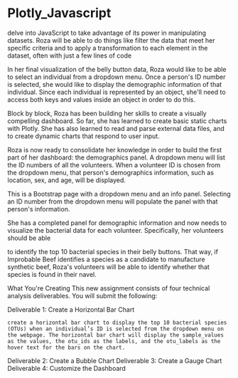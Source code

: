 # Plotly_Javascript





delve into JavaScript to take advantage of its power in manipulating datasets. Roza will be able to do things like filter the data that meet her specific criteria and to apply a transformation to each element in the dataset, often with just a few lines of code

In her final visualization of the belly button data, Roza would like to be able to select an individual from a dropdown menu. Once a person's ID number is selected, she would like to display the demographic information of that individual. Since each individual is represented by an object, she'll need to access both keys and values inside an object in order to do this.

Block by block, Roza has been building her skills to create a visually compelling dashboard. So far, she has learned to create basic static charts with Plotly. She has also learned to read and parse external data files, and to create dynamic charts that respond to user input.

Roza is now ready to consolidate her knowledge in order to build the first part of her dashboard: the demographics panel. A dropdown menu will list the ID numbers of all the volunteers. When a volunteer ID is chosen from the dropdown menu, that person's demographics information, such as location, sex, and age, will be displayed.

This is a Bootstrap page with a dropdown menu and an info panel. Selecting an ID number from the dropdown menu will populate the panel with that person's information.

She has a completed panel for demographic information and now needs to visualize the bacterial data for each volunteer. Specifically, her volunteers should be able 

to identify the top 10 bacterial species in their belly buttons. That way, if Improbable Beef identifies a species as a candidate to manufacture synthetic beef, Roza's volunteers will be able to identify whether that species is found in their navel.

What You're Creating
This new assignment consists of four technical analysis deliverables. You will submit the following:

Deliverable 1: Create a Horizontal Bar Chart

	create a horizontal bar chart to display the top 10 bacterial species (OTUs) when an individual’s ID is selected from the dropdown menu on the webpage. The horizontal bar chart will display the sample_values as the values, the otu_ids as the labels, and the otu_labels as the hover text for the bars on the chart.

Deliverable 2: Create a Bubble Chart
Deliverable 3: Create a Gauge Chart
Deliverable 4: Customize the Dashboard